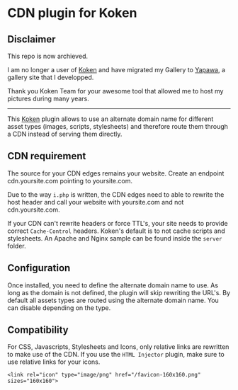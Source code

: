 CDN plugin for Koken
====================
Disclaimer
-----------------
This repo is now archieved.

I am no longer a user of [Koken](http://koken.me/) and have migrated my Gallery to [Yapawa](https://yapawa.net/), a gallery site that I developped.

Thank you Koken Team for your awesome tool that allowed me to host my pictures during many years.

---

This [Koken](http://koken.me) plugin allows to use an alternate domain name for different asset types (images, scripts, stylesheets) and therefore route them through a CDN instead of serving them directly.

CDN requirement
---------------

The source for your CDN edges remains your website. Create an endpoint cdn.yoursite.com pointing to yoursite.com.

Due to the way `i.php` is written, the CDN edges need to able to rewrite the host header and call your website with yoursite.com and not cdn.yoursite.com.

If your CDN can't rewrite headers or force TTL's, your site needs to provide correct `Cache-Control` headers. Koken's default is to not cache scripts and stylesheets. An Apache and Nginx sample can be found inside the `server` folder.

Configuration
-------------

Once installed, you need to define the alternate domain name to use. As long as the domain is not defined, the plugin will skip rewriting the URL's.
By default all assets types are routed using the alternate domain name. You can disable depending on the type.

Compatibility
-------------
For CSS, Javascripts, Stylesheets and Icons, only relative links are rewritten to make use of the CDN. If you use the `HTML Injector` plugin, make sure to use relative links for your icons.
```
<link rel="icon" type="image/png" href="/favicon-160x160.png" sizes="160x160">
```
